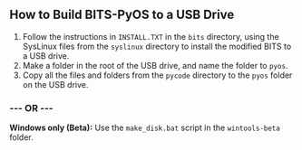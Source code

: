 ## How to Build BITS-PyOS to a USB Drive

1. Follow the instructions in `INSTALL.TXT` in the `bits` directory, using the SysLinux files from the `syslinux` directory to install the modified BITS to a USB drive.
2. Make a folder in the root of the USB drive, and name the folder to `pyos`.
3. Copy all the files and folders from the `pycode` directory to the `pyos` folder on the USB drive.

### --- OR ---

**Windows only (Beta):** Use the `make_disk.bat` script in the `wintools-beta` folder.